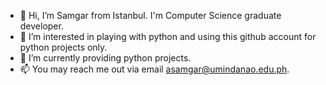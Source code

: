- 👋 Hi, I’m Samgar from Istanbul. I'm Computer Science graduate developer. 
- 👀 I’m interested in playing with python and using this github account for python projects only.
- 🌱 I’m currently providing python projects. 
- 📫 You may reach me out via email asamgar@umindanao.edu.ph.


